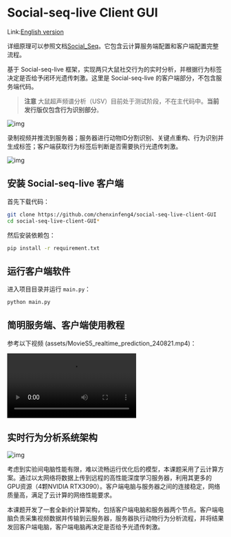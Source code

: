 # Social-seq-live Client GUI
Link:[English version](README.md)

详细原理可以参照文档[Social_Seq](https://lilab-cibr.github.io/Social_Seq/%E9%97%AD%E7%8E%AF%E8%A1%8C%E4%B8%BA%E6%8E%A7%E5%88%B6/application/
)。它包含云计算服务端配置和客户端配置完整流程。

基于 Social-seq-live 框架，实现两只大鼠社交行为的实时分析，并根据行为标签决定是否给予闭环光遗传刺激。这里是 Social-seq-live 的客户端部分，不包含服务端代码。

> **注意**
> 大鼠超声频谱分析（USV）目前处于测试阶段，不在主代码中。**当前发行版仅包含行为识别部分**。



![img](assets/social-seq-live-demo.gif)

录制视频并推流到服务器；服务器进行动物ID分割识别、关键点重构、行为识别并生成标签；客户端获取行为标签后判断是否需要执行光遗传刺激。

![img](https://lilab-cibr.github.io/Social_Seq/assets/images/Fig7_closed-loop.jpg)

## 安装 Social-seq-live 客户端

首先下载代码：

```bash
git clone https://github.com/chenxinfeng4/social-seq-live-client-GUI
cd social-seq-live-client-GUI*
```

然后安装依赖包：

```bash
pip install -r requirement.txt
```

## 运行客户端软件

进入项目目录并运行 `main.py`：

```bash
python main.py
```

## 简明服务端、客户端使用教程

参考以下视频 (assets/MovieS5_realtime_prediction_240821.mp4)：

<video controls>
  <source src="assets/MovieS5_realtime_prediction_240821.mp4" type="video/mp4">
  Your browser does not support the video tag.
</video>

## 实时行为分析系统架构

![img](assets/social-seq-live-framework.jpg)

考虑到实验间电脑性能有限，难以流畅运行优化后的模型，本课题采用了云计算方案。通过以太网络将数据上传到远程的高性能深度学习服务器，利用其更多的GPU资源（4颗NVIDIA RTX3090）。客户端电脑与服务器之间的连接稳定，网络质量高，满足了云计算的网络性能要求。

本课题开发了一套全新的计算架构，包括客户端电脑和服务器两个节点。客户端电脑负责采集视频数据并传输到云服务器，服务器执行动物行为分析流程，并将结果发回客户端电脑，客户端电脑再决定是否给予光遗传刺激。

